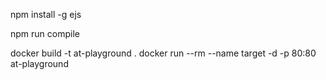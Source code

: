 npm install -g ejs

npm run compile

docker build -t at-playground .
docker run --rm --name target -d -p 80:80 at-playground